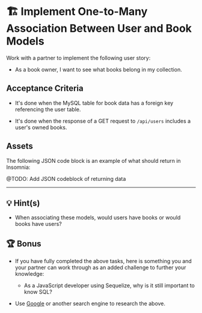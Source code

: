 # 🏗️ Implement One-to-Many Association Between User and Book Models

Work with a partner to implement the following user story:

* As a book owner, I want to see what books belong in my collection.

## Acceptance Criteria

* It's done when the MySQL table for book data has a foreign key referencing the user table.

* It's done when the response of a GET request to `/api/users` includes a user's owned books.

## Assets

The following JSON code block is an example of what should return in Insomnia:

@TODO: Add JSON codeblock of returning data

---

## 💡 Hint(s)

* When associating these models, would users have books or would books have users? 

## 🏆 Bonus

* If you have fully completed the above tasks, here is something you and your partner can work through as an added challenge to further your knowledge:

  * As a JavaScript developer using Sequelize, why is it still important to know SQL?

* Use [Google](https://www.google.com) or another search engine to research the above.
